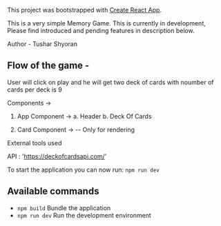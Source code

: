 This project was bootstrapped with [Create React App](https://github.com/facebook/create-react-app).

This is a very simple Memory Game. This is currently in development, Please find introduced and pending features in description below.

Author - Tushar Shyoran

## Flow of the game -

User will click on play and he will get two deck of cards with noumber of cards per deck is 9

Components ->

1. App Component ->
   a. Header
   b. Deck Of Cards

2. Card Component ->
   -- Only for rendering

External tools used

API : 'https://deckofcardsapi.com/'

To start the application you can now run: `npm run dev`

## Available commands

- `npm build` Bundle the application
- `npm run dev` Run the development environment
